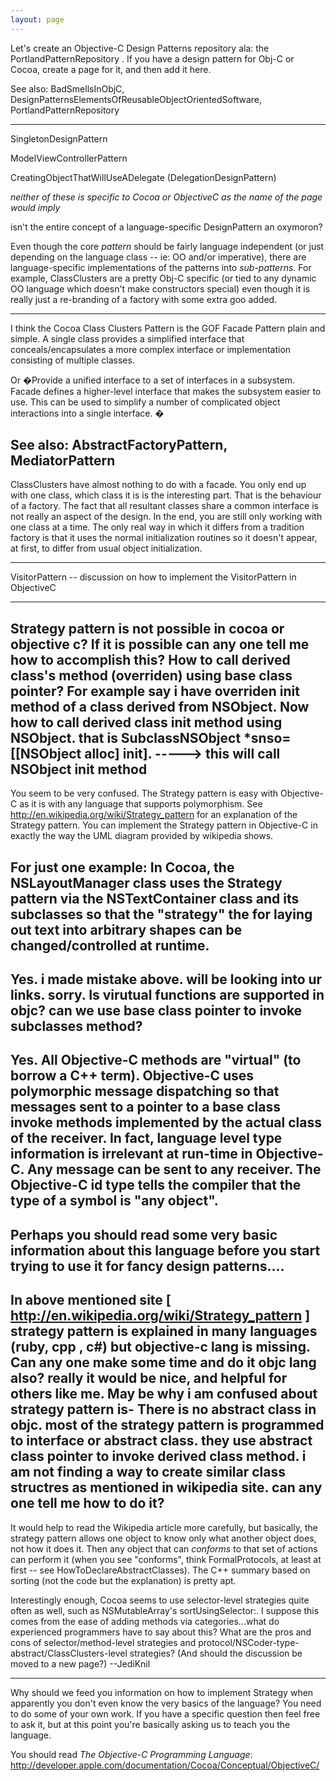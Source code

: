 ```yaml
---
layout: page
---
```


Let's create an Objective-C Design Patterns repository ala: the PortlandPatternRepository .  If you have a design pattern for Obj-C or Cocoa, create a page for it, and then add it here.

See also: BadSmellsInObjC, DesignPatternsElementsOfReusableObjectOrientedSoftware, PortlandPatternRepository

----

SingletonDesignPattern

ModelViewControllerPattern

CreatingObjectThatWillUseADelegate (DelegationDesignPattern)

*neither of these is specific to Cocoa or ObjectiveC as the name of the page would imply*

isn't the entire concept of a language-specific DesignPattern an oxymoron?

Even though the core *pattern* should be fairly language independent (or just depending on the language class -- ie:  OO and/or imperative), there are language-specific implementations of the patterns into *sub-patterns*.  For example, ClassClusters are a pretty Obj-C specific (or tied to any dynamic OO language which doesn't make constructors special) even though it is really just a re-branding of a factory with some extra goo added.

----
I think the Cocoa Class Clusters Pattern is the GOF Facade Pattern plain and simple.  A single class provides a simplified interface that conceals/encapsulates a more complex interface or implementation consisting of multiple classes.

Or �Provide a unified interface to a set of interfaces in a subsystem. Facade defines a higher-level interface that makes the subsystem easier to use. This can be used to simplify a number of complicated object interactions into a single interface. �

See also: AbstractFactoryPattern, MediatorPattern
----

ClassClusters have almost nothing to do with a facade.  You only end up with one class, which class it is is the interesting part.  That is the behaviour of a factory.  The fact that all resultant classes share a common interface is not really an aspect of the design.  In the end, you are still only working with one class at a time.  The only real way in which it differs from a tradition factory is that it uses the normal initialization routines so it doesn't appear, at first, to differ from usual object initialization.

----

VisitorPattern -- discussion on how to implement the VisitorPattern in ObjectiveC

----
Strategy pattern is not possible in cocoa or objective c? If it is possible can any one tell me how to accomplish this? How to call derived class's method (overriden) using base class pointer? For example say i have overriden init method of a class derived from NSObject. Now how to call derived class init method using NSObject. that is   SubclassNSObject *snso= [[NSObject alloc] init]. -----> this will call NSObject init method
----
You seem to be very confused.  The Strategy pattern is easy with Objective-C as it is with any language that supports polymorphism.  See http://en.wikipedia.org/wiki/Strategy_pattern for an explanation of the Strategy pattern.  You can implement the Strategy pattern in Objective-C in exactly the way the UML diagram provided by wikipedia shows.

For just one example: In Cocoa, the NSLayoutManager class uses the Strategy pattern via the NSTextContainer class and its subclasses so that the "strategy" the for laying out text into arbitrary shapes can be changed/controlled at runtime.
----
Yes. i made mistake above. will be looking into ur links. sorry. Is virutual functions are supported in objc? can we use base class pointer to invoke subclasses method? 
----
Yes.  All Objective-C methods are "virtual" (to borrow a C++ term).  Objective-C uses polymorphic message dispatching so that messages sent to a pointer to a base class invoke methods implemented by the actual class of the receiver.  In fact, language level type information is irrelevant at run-time in Objective-C.  Any message can be sent to any receiver.  The Objective-C id type tells the compiler that the type of a symbol is "any object". 
----
Perhaps you should read some very basic information about this language before you start trying to use it for fancy design patterns....
----
In above mentioned site [ http://en.wikipedia.org/wiki/Strategy_pattern ] strategy pattern is explained in many languages (ruby, cpp , c#) but objective-c lang is missing. Can any one make some time and do it objc lang also? really it would be nice, and helpful for others like me. May be why i am confused about strategy pattern is- There is no abstract class in objc. most of the strategy pattern is programmed to interface or abstract class. they use abstract class pointer to invoke derived class method. i am not finding a way to create similar class structres as mentioned in wikipedia site. can any one tell me how to do it?
----
It would help to read the Wikipedia article more carefully, but basically, the strategy pattern allows one object to know only what another object does, not how it does it. Then any object that can *conforms* to that set of actions can perform it (when you see "conforms", think FormalProtocols, at least at first -- see HowToDeclareAbstractClasses). The C++ summary based on sorting (not the code but the explanation) is pretty apt.

Interestingly enough, Cocoa seems to use selector-level strategies quite often as well, such as NSMutableArray's     sortUsingSelector:. I suppose this comes from the ease of adding methods via categories...what do experienced programmers have to say about this? What are the pros and cons of selector/method-level strategies and protocol/NSCoder-type-abstract/ClassClusters-level strategies? (And should the discussion be moved to a new page?) --JediKnil

----
Why should we feed you information on how to implement Strategy when apparently you don't even know the very basics of the language? You need to do some of your own work. If you have a specific question then feel free to ask it, but at this point you're basically asking us to teach you the language.

You should read *The Objective-C Programming Language*: http://developer.apple.com/documentation/Cocoa/Conceptual/ObjectiveC/
